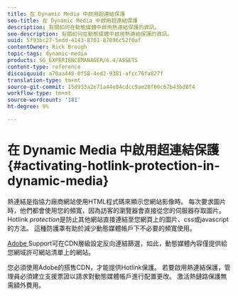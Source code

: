 ```yaml
---
title: 在 Dynamic Media 中啟用超連結保護
seo-title: 在 Dynamic Media 中啟用超連結保護
description: 有關如何在動態媒體中啟用熱連結保護的資訊。
seo-description: 有關如何在動態媒體中啟用熱連結保護的資訊。
uuid: 5f93bc27-5edd-4143-8701-87896c52f0af
contentOwner: Rick Brough
topic-tags: dynamic-media
products: SG_EXPERIENCEMANAGER/6.4/ASSETS
content-type: reference
discoiquuid: a70aa448-0f58-4ed2-9381-afcc76fa827f
translation-type: tm+mt
source-git-commit: 15d933a2e71a44e84cdcc9ae28f60c67b43bd8f4
workflow-type: tm+mt
source-wordcount: '181'
ht-degree: 9%

---
```



# 在 Dynamic Media 中啟用超連結保護 {#activating-hotlink-protection-in-dynamic-media}

熱連結是指協力廠商網站使用HTML程式碼來顯示您網站影像時。 每次要求圖片時，他們都會使用您的頻寬，因為訪客的瀏覽器會直接從您的伺服器存取圖片。 Hotlink *protection*&#x200B;是防止其他網站直接連結至您網頁上的圖片、css或javascript的方法。 這種防護罩有助於減少動態媒體帳戶下不必要的頻寬使用。

[Adobe ](https://helpx.adobe.com/support.html) Support可在CDN層級設定反向連結篩選，如此，動態媒體內容僅提供給您網域許可網站清單上的網站。

您必須使用Adobe的搭售CDN，才能提供Hotlink保護。 若要啟用熱連結保護，管理員必須建立支援票證以請求對動態媒體帳戶進行配置更改。 激活熱鏈路保護無需額外費用。
